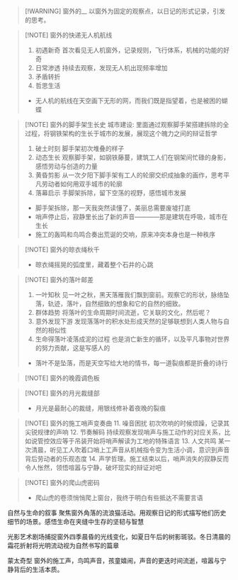 > [!WARNING] 窗外的__
> 以窗外为固定的观察点，以日记的形式记录，引发的思考。

> [!NOTE] 窗外的快递无人机航线
> 1. 初遇新奇 首次看见无人机窗外，记录规则，飞行体系，机械的功能的好奇
> 2. 日常渗透 持续去观察，发现无人机出现频率增加
> 3. 矛盾转折
> 4. 哲思生活
> 
> + 无人机的航线在天空画下无形的网，而我们既是指望着，也是被困的蝴蝶

> [!NOTE] 窗外的脚手架生长史
> 城市建设: 里面通过观察脚手架搭建拆除的全过程，将钢铁架构的生长于城市的发展，展现这个魄力之间的辩证哲学  
> 
> 1. 破土时刻 脚手架初次堆叠的样子
> 2. 动态生长 观察脚手架，如钢铁藤蔓，建筑工人们在钢架间忙碌的身影，感悟劳动与创造的力量
> 3. 黄昏剪影 从一次夕阳下脚手架有工人的轮廓交织成抽象的画作，思考平凡劳动者如何用双手城市的轮廓
> 4. 落幕启示 手脚架拆除，留下空荡的视野，感悟城市发展
> 
> + 脚手架拆除，那一天我突然读懂了，美丽总需要废墟打底
> + 哨声停止后，寂静里长出了新的声音————那是建筑在呼吸，城市在生长
> + 施工的轰鸣和鸟鸣合奏出荒诞的交响，原来冲突本身也是一种秩序

> [!NOTE] 窗外的晾衣绳秋千
> + 晾衣绳摇晃的弧度里，藏着整个石井的心跳

> [!NOTE] 窗外的落叶邮差
> 1. 一叶知秋 见一叶之秋，黑天落雁我们飘到窗前。观察它的形状，脉络坠落，轨迹，落叶，自然细致的想象和它的自然的细致。
> 2. 群体趋势 将落叶的生命周期时间流逝，它关联的文化，然后呢？
> 3. 意外发现下游 发现落落叶的积水处形成天然的足够联想到人类人物与自然的相似性
> 4. 生命得落叶凌落成泥的过程 也是消亡新生的循环，以及平凡事物对世界的努力贡献，这是写感人的
> 
> + 落叶不是坠落，而是天空写给大地的情书，每一道裂痕都是折叠的诗行

> [!NOTE] 窗外的晚霞调色板

> [!NOTE] 窗外的月光裁缝部
> + 月光是最耐心的裁缝，用银线修补着夜晚的裂痕

> [!NOTE] 窗外的施工哨声变奏曲
> 11. 噪音困扰 初次吹响的时候烦躁，记录其尖锐规律的声响
> 12. 节奏解码 持续观察发现哨声与施工动作的对应关系，比如说管控效应等于吊装开始将哨声解读为工地的特殊语言
> 13. 人文共鸣 某一次清晨，听见工人吹着口哨上工声音从机械指令变为生活小调，意识到声音背后劳动者的乐观态度
> 14. 声学哲理。施工结束以后，哨声消失的寂静反而令人怅然，领悟喧嚣与宁静，破坏现实的辩证对吧

> [!NOTE] 窗外的爬山虎密码
> + 爬山虎的卷须悄悄爬上窗台，我终于明白有些抵达不需要言语

自然与生命的叙事 聚焦窗外角落的流浪猫活动。用观察日记的形式描写他们历史细节的场景。感悟生命在夹缝中生存的坚韧与智慧

光影艺术剧场捕捉窗外四季晨昏的光线变化，如夏日午后的树影斑驳。冬日清晨的霜花折射将光明流动视为自然书写的篇章

蒙太奇型 窗外的施工声，鸟鸣声音，孩童嬉闹，声音的更迭时间流逝，喧嚣与宁静背后的生活本质。
